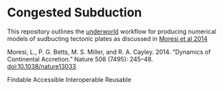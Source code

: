 Congested Subduction
====================

This repository outlines the [underworld](https://github.com/underworldcode/underworld2) workflow for producing numerical models of sudbucting tectonic plates as discussed in [Moresi et al 2014](https://www.nature.com/articles/nature13033)

Moresi, L., P. G. Betts, M. S. Miller, and R. A. Cayley. 2014. “Dynamics of Continental Accretion.” Nature 508 (7495): 245–48. [doi:10.1038/nature13033](https://www.nature.com/articles/nature13033)

Findable
Accessible
Interoperable
Reusable
